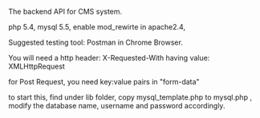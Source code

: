 The backend API for CMS system.

php 5.4, 
mysql 5.5,
enable mod_rewirte in apache2.4,

Suggested testing tool: Postman in Chrome Browser.

You will need a http header:
X-Requested-With
 having value:
XMLHttpRequest

for Post Request, you need key:value pairs in "form-data"


to start this, find under lib folder, copy mysql_template.php to mysql.php
, modify the database name, username and password accordingly.